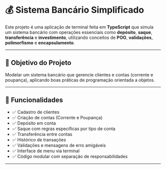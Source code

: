 # 💰 Sistema Bancário Simplificado

Este projeto é uma aplicação de terminal feita em **TypeScript** que simula um sistema bancário com operações essenciais como **depósito**, **saque**, **transferência** e **investimento**, utilizando conceitos de **POO**, **validações**, **polimorfismo** e **encapsulamento**.

---

## 🧠 Objetivo do Projeto

Modelar um sistema bancário que gerencie clientes e contas (corrente e poupança), aplicando boas práticas de programação orientada a objetos.

---

## 🚀 Funcionalidades

- ✅ Cadastro de clientes
- ✅ Criação de contas (Corrente e Poupança)
- ✅ Depósito em conta
- ✅ Saque com regras específicas por tipo de conta
- ✅ Transferência entre contas
- ✅ Histórico de transações
- ✅ Validações e mensagens de erro amigáveis
- ✅ Interface de menu via terminal
- ✅ Código modular com separação de responsabilidades

---

